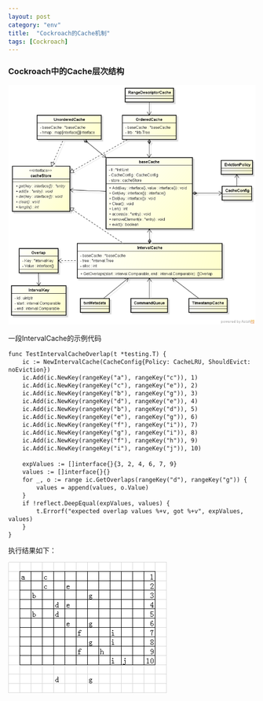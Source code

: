 ```yaml
---
layout: post
category: "env"
title:  "Cockroach的Cache机制"
tags: [Cockroach]
---
```


### Cockroach中的Cache层次结构
![cockroach_cache_hierarchy](https://raw.githubusercontent.com/joezxy/joezxy.github.io/master/_img/20141210_cockroach_cache_hierarchy.png)


一段IntervalCache的示例代码

```
func TestIntervalCacheOverlap(t *testing.T) {
	ic := NewIntervalCache(CacheConfig{Policy: CacheLRU, ShouldEvict: noEviction})
	ic.Add(ic.NewKey(rangeKey("a"), rangeKey("c")), 1)
	ic.Add(ic.NewKey(rangeKey("c"), rangeKey("e")), 2)
	ic.Add(ic.NewKey(rangeKey("b"), rangeKey("g")), 3)
	ic.Add(ic.NewKey(rangeKey("d"), rangeKey("e")), 4)
	ic.Add(ic.NewKey(rangeKey("b"), rangeKey("d")), 5)
	ic.Add(ic.NewKey(rangeKey("e"), rangeKey("g")), 6)
	ic.Add(ic.NewKey(rangeKey("f"), rangeKey("i")), 7)
	ic.Add(ic.NewKey(rangeKey("g"), rangeKey("i")), 8)
	ic.Add(ic.NewKey(rangeKey("f"), rangeKey("h")), 9)
	ic.Add(ic.NewKey(rangeKey("i"), rangeKey("j")), 10)

	expValues := []interface{}{3, 2, 4, 6, 7, 9}
	values := []interface{}{}
	for _, o := range ic.GetOverlaps(rangeKey("d"), rangeKey("g")) {
		values = append(values, o.Value)
	}
	if !reflect.DeepEqual(expValues, values) {
		t.Errorf("expected overlap values %+v, got %+v", expValues, values)
	}
}
```

执行结果如下：

![cockroach_cache_sample](https://raw.githubusercontent.com/joezxy/joezxy.github.io/master/_img/20141210_cockroach_cache_sample.png)

